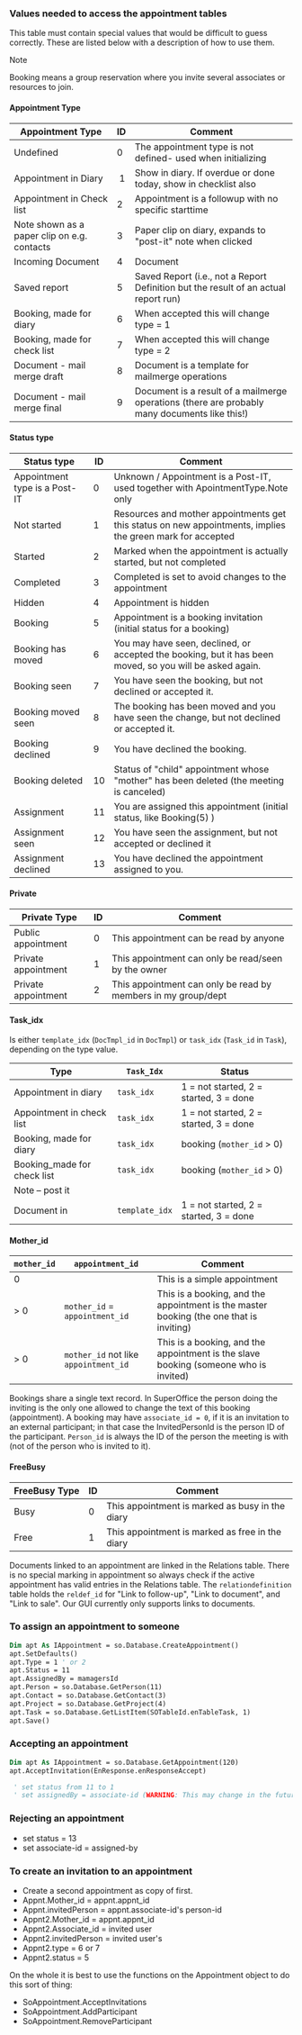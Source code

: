 
### Values needed to access the appointment tables

This table must contain special values that would be difficult to guess correctly. These are listed below with a description of how to use them.

> [!NOTE]
> Booking means a group reservation where you invite several associates or resources to join.

#### Appointment Type

 | Appointment Type | ID | Comment |
 |---|---|---|
 | Undefined | 0 | The appointment type is not defined- used when initializing |
 | Appointment in Diary |  1 | Show in diary. If overdue or done today, show in checklist also |
 | Appointment in Check list | 2 | Appointment is a followup with no specific starttime |
 | Note shown as a paper clip on e.g. contacts | 3 | Paper clip on diary, expands to "post-it" note when clicked |
 | Incoming Document | 4 | Document |
 | Saved report | 5 | Saved Report (i.e., not a Report Definition but the result of an actual report run) |
 | Booking, made for diary | 6 | When accepted this will change type = 1 |
 | Booking, made for check list | 7 | When accepted this will change type = 2 |
 | Document - mail merge draft | 8 | Document is a template for mailmerge operations |
 | Document - mail merge final | 9 | Document is a result of a mailmerge operations (there are probably many documents like this!) |

#### Status type

 | Status type | ID | Comment |
 |---|---|---|
 | Appointment type is a Post-IT | 0 | Unknown / Appointment is a Post-IT, used together with ApointmentType.Note only |
 | Not started | 1 | Resources and mother appointments get this status on new appointments, implies the green mark for accepted |
 | Started | 2 | Marked when the appointment is actually started, but not completed |
 | Completed | 3 | Completed is set to avoid changes to the appointment |
 | Hidden | 4 | Appointment is hidden |
 | Booking | 5 | Appointment is a booking invitation (initial status for a booking) |
 | Booking has moved | 6 | You may have seen, declined, or accepted the booking, but it has been moved, so you will be asked again. |
 | Booking seen | 7 | You have seen the booking, but not declined or accepted it. |
 | Booking moved seen | 8 | The booking has been moved and you have seen the change, but not declined or accepted it. |
 | Booking declined | 9 | You have declined the booking. |
 | Booking deleted | 10 | Status of "child" appointment whose "mother" has been deleted (the meeting is canceled) |
 | Assignment | 11 | You are assigned this appointment (initial status, like Booking(5) ) |
 | Assignment seen | 12 | You have seen the assignment, but not accepted or declined it |
 | Assignment declined | 13 | You have declined the appointment assigned to you. |

#### Private

 | Private Type | ID | Comment |
 |---|---|---|
 | Public appointment | 0 | This appointment can be read by anyone |
 | Private appointment | 1 | This appointment can only be read/seen by the owner |
 | Private appointment | 2 | This appointment can only be read by members in my group/dept |

#### Task\_idx

Is either `template_idx` (`DocTmpl_id` in `DocTmpl`) or `task_idx` (`Task_id` in `Task`), depending on the type value.

 | Type | `Task_Idx` | Status |
 |---|---|---|
 | Appointment in diary | `task_idx` | 1 = not started, 2 = started, 3 = done |
 | Appointment in check list | `task_idx` | 1 = not started, 2 = started, 3 = done |
 | Booking, made for diary | `task_idx` | booking (`mother_id` > 0) |
 | Booking\_made for check list | `task_idx` | booking (`mother_id` > 0) |
 | Note – post it |  |  |
 | Document in | `template_idx` | 1 = not started, 2 = started, 3 = done |

#### Mother\_id

 | `mother_id` | `appointment_id` | Comment |
 |---|---|---|
 | 0 | | This is a simple appointment |
 | > 0 | `mother_id` = `appointment_id` | This is a booking, and the appointment is the master booking (the one that is inviting) |
 | > 0 | `mother_id` not like `appointment_id` | This is a booking, and the appointment is the slave booking (someone who is invited) |

Bookings share a single text record. In SuperOffice the person doing the inviting is the only one allowed to change the text of this booking (appointment).
A booking may have `associate_id = 0`, if it is an invitation to an external participant; in that case the InvitedPersonId is the person ID of the participant. `Person_id` is always the ID of the person the meeting is with (not of the person who is invited to it).

#### FreeBusy

 | FreeBusy Type | ID | Comment |
 |---|---|---|
 | Busy | 0 | This appointment is marked as busy in the diary |
 | Free | 1 | This appointment is marked as free in the diary |

Documents linked to an appointment are linked in the Relations table. There is no special marking in appointment so always check if the active appointment has valid entries in the Relations table. The `relationdefinition` table holds the `reldef_id` for "Link to follow-up", "Link to document", and "Link to sale". Our GUI currently only supports links to documents.

### To assign an appointment to someone

```vb
Dim apt As IAppointment = so.Database.CreateAppointment()
apt.SetDefaults()
apt.Type = 1 ' or 2
apt.Status = 11
apt.AssignedBy = mamagersId
apt.Person = so.Database.GetPerson(11)
apt.Contact = so.Database.GetContact(3)
apt.Project = so.Database.GetProject(4)
apt.Task = so.Database.GetListItem(SOTableId.enTableTask, 1)
apt.Save()
```

### Accepting an appointment

```vb
Dim apt As IAppointment = so.Database.GetAppointment(120)
apt.AcceptInvitation(EnResponse.enResponseAccept)

 ' set status from 11 to 1
 ' set assignedBy = associate-id (WARNING: This may change in the future)
```

### Rejecting an appointment

* set status = 13
* set associate-id = assigned-by

### To create an invitation to an appointment

* Create a second appointment as copy of first.
* Appnt.Mother\_id = appnt.appnt\_id
* Appnt.invitedPerson = appnt.associate-id's person-id
* Appnt2.Mother\_id = appnt.appnt\_id
* Appnt2.Associate\_id = invited user
* Appnt2.invitedPerson = invited user's
* Appnt2.type = 6 or 7
* Appnt2.status = 5

On the whole it is best to use the functions on the Appointment object to do this sort of thing:

* SoAppointment.AcceptInvitations
* SoAppointment.AddParticipant
* SoAppointment.RemoveParticipant
